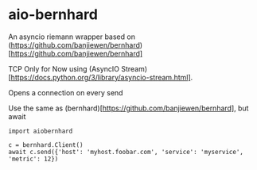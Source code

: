 # aio-bernhard
An asyncio riemann wrapper based on (https://github.com/banjiewen/bernhard)[https://github.com/banjiewen/bernhard]

TCP Only for Now using (AsyncIO Stream)[https://docs.python.org/3/library/asyncio-stream.html].

Opens a connection on every send

Use the same as (bernhard)[https://github.com/banjiewen/bernhard], but await

```
import aiobernhard

c = bernhard.Client()
await c.send({'host': 'myhost.foobar.com', 'service': 'myservice', 'metric': 12})
```